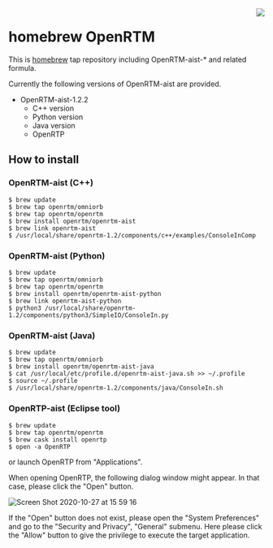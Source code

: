 <img src="https://upload.wikimedia.org/wikipedia/commons/thumb/9/95/Homebrew_logo.svg/159px-Homebrew_logo.svg.png" align="right">

# homebrew OpenRTM
This is [homebrew](https://brew.sh/) tap repository including OpenRTM-aist-* and related formula.

Currently the following versions of OpenRTM-aist are provided.

- OpenRTM-aist-1.2.2
  - C++ version
  - Python version
  - Java version
  - OpenRTP

## How to install

### OpenRTM-aist (C++)
```shell
$ brew update
$ brew tap openrtm/omniorb
$ brew tap openrtm/openrtm
$ brew install openrtm/openrtm-aist
$ brew link openrtm-aist
$ /usr/local/share/openrtm-1.2/components/c++/examples/ConsoleInComp
```

### OpenRTM-aist (Python)
```shell
$ brew update
$ brew tap openrtm/omniorb
$ brew tap openrtm/openrtm
$ brew install openrtm/openrtm-aist-python
$ brew link openrtm-aist-python
$ python3 /usr/local/share/openrtm-1.2/components/python3/SimpleIO/ConsoleIn.py 
```

### OpenRTM-aist (Java)
```shell
$ brew update
$ brew tap openrtm/omniorb
$ brew install openrtm/openrtm-aist-java
$ cat /usr/local/etc/profile.d/openrtm-aist-java.sh >> ~/.profile
$ source ~/.profile
$ /usr/local/share/openrtm-1.2/components/java/ConsoleIn.sh
```

### OpenRTP-aist (Eclipse tool)
```shell
$ brew update
$ brew tap openrtm/openrtm
$ brew cask install openrtp
$ open -a OpenRTP
```
or launch OpenRTP from "Applications".

When opening OpenRTP, the following dialog window might appear.
In that case, please click the "Open" button.

![Screen Shot 2020-10-27 at 15 59 16](https://user-images.githubusercontent.com/11814060/97267621-ca54f780-186d-11eb-9d88-6a41258286fd.png)

If the "Open" button does not exist, please open the "System Preferences" and go to the "Security and Privacy", "General" submenu.
Here please click the "Allow" button to give the privilege to execute the target application.



